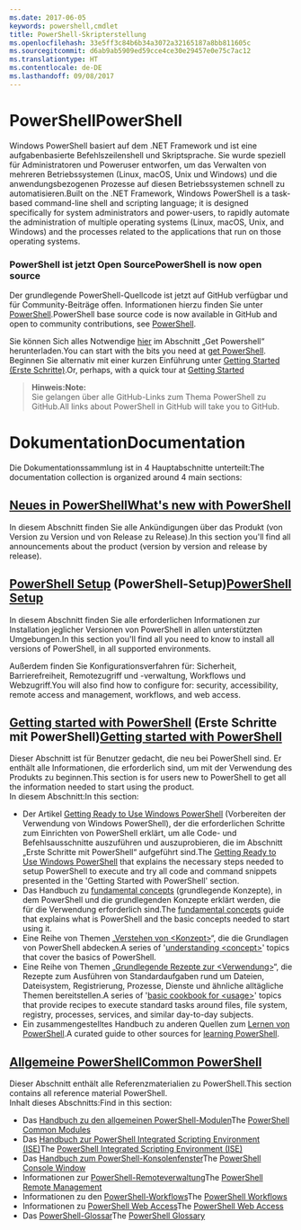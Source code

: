 ```yaml
---
ms.date: 2017-06-05
keywords: powershell,cmdlet
title: PowerShell-Skripterstellung
ms.openlocfilehash: 33e5ff3c84b6b34a3072a32165187a8bb811605c
ms.sourcegitcommit: d6ab9ab5909ed59cce4ce30e29457e0e75c7ac12
ms.translationtype: HT
ms.contentlocale: de-DE
ms.lasthandoff: 09/08/2017
---
```

# <a name="powershell"></a><span data-ttu-id="2a33a-103">PowerShell</span><span class="sxs-lookup"><span data-stu-id="2a33a-103">PowerShell</span></span>

<span data-ttu-id="2a33a-104">Windows PowerShell basiert auf dem .NET Framework und ist eine aufgabenbasierte Befehlszeilenshell und Skriptsprache. Sie wurde speziell für Administratoren und Poweruser entworfen, um das Verwalten von mehreren Betriebssystemen (Linux, macOS, Unix und Windows) und die anwendungsbezogenen Prozesse auf diesen Betriebssystemen schnell zu automatisieren.</span><span class="sxs-lookup"><span data-stu-id="2a33a-104">Built on the .NET Framework, Windows PowerShell is a task-based command-line shell and scripting language; it is designed specifically for system administrators and power-users, to rapidly automate the administration of multiple operating systems (Linux, macOS, Unix, and Windows) and the processes related to the applications that run on those operating systems.</span></span>

### <a name="powershell-is-now-open-source"></a><span data-ttu-id="2a33a-105">PowerShell ist jetzt Open Source</span><span class="sxs-lookup"><span data-stu-id="2a33a-105">PowerShell is now open source</span></span>

<span data-ttu-id="2a33a-106">Der grundlegende PowerShell-Quellcode ist jetzt auf GitHub verfügbar und für Community-Beiträge offen. Informationen hierzu finden Sie unter [PowerShell](https://github.com/powershell/powershell).</span><span class="sxs-lookup"><span data-stu-id="2a33a-106">PowerShell base source code is now available in GitHub and open to community contributions, see [PowerShell](https://github.com/powershell/powershell).</span></span>

<span data-ttu-id="2a33a-107">Sie können Sich alles Notwendige [hier](https://github.com/PowerShell/PowerShell#get-powershell) im Abschnitt „Get Powershell“ herunterladen.</span><span class="sxs-lookup"><span data-stu-id="2a33a-107">You can start with the bits you need at [get PowerShell](https://github.com/PowerShell/PowerShell#get-powershell).</span></span>
<span data-ttu-id="2a33a-108">Beginnen Sie alternativ mit einer kurzen Einführung unter [Getting Started (Erste Schritte)](https://github.com/PowerShell/PowerShell/blob/master/docs/learning-powershell).</span><span class="sxs-lookup"><span data-stu-id="2a33a-108">Or, perhaps, with a quick tour at [Getting Started](https://github.com/PowerShell/PowerShell/blob/master/docs/learning-powershell)</span></span>

> <span data-ttu-id="2a33a-109">**Hinweis:**</span><span class="sxs-lookup"><span data-stu-id="2a33a-109">**Note:**</span></span>  
> <span data-ttu-id="2a33a-110">Sie gelangen über alle GitHub-Links zum Thema PowerShell zu GitHub.</span><span class="sxs-lookup"><span data-stu-id="2a33a-110">All links about PowerShell in GitHub will take you to GitHub.</span></span>

# <a name="documentation"></a><span data-ttu-id="2a33a-111">Dokumentation</span><span class="sxs-lookup"><span data-stu-id="2a33a-111">Documentation</span></span>

<span data-ttu-id="2a33a-112">Die Dokumentationssammlung ist in 4 Hauptabschnitte unterteilt:</span><span class="sxs-lookup"><span data-stu-id="2a33a-112">The documentation collection is organized around 4 main sections:</span></span>

## <a name="whats-new-with-powershellwhats-newwhat-s-new-with-powershellmd"></a>[<span data-ttu-id="2a33a-113">Neues in PowerShell</span><span class="sxs-lookup"><span data-stu-id="2a33a-113">What's new with PowerShell</span></span>](whats-new/What-s-New-With-PowerShell.md)
<span data-ttu-id="2a33a-114">In diesem Abschnitt finden Sie alle Ankündigungen über das Produkt (von Version zu Version und von Release zu Release).</span><span class="sxs-lookup"><span data-stu-id="2a33a-114">In this section you'll find all announcements about the product (version by version and release by release).</span></span>

## <a name="powershell-setupsetupsetup-referencemd"></a><span data-ttu-id="2a33a-115">[PowerShell Setup](setup/setup-reference.md) (PowerShell-Setup)</span><span class="sxs-lookup"><span data-stu-id="2a33a-115">[PowerShell Setup](setup/setup-reference.md)</span></span>
<span data-ttu-id="2a33a-116">In diesem Abschnitt finden Sie alle erforderlichen Informationen zur Installation jeglicher Versionen von PowerShell in allen unterstützten Umgebungen.</span><span class="sxs-lookup"><span data-stu-id="2a33a-116">In this section you'll find all you need to know to install all versions of PowerShell, in all supported environments.</span></span>  

<span data-ttu-id="2a33a-117">Außerdem finden Sie Konfigurationsverfahren für: Sicherheit, Barrierefreiheit, Remotezugriff und -verwaltung, Workflows und Webzugriff.</span><span class="sxs-lookup"><span data-stu-id="2a33a-117">You will also find how to configure for: security, accessibility, remote access and management, workflows, and web access.</span></span>

## <a name="getting-started-with-powershellgetting-startedgetting-started-with-windows-powershellmd"></a><span data-ttu-id="2a33a-118">[Getting started with PowerShell](getting-started/Getting-Started-with-Windows-PowerShell.md) (Erste Schritte mit PowerShell)</span><span class="sxs-lookup"><span data-stu-id="2a33a-118">[Getting started with PowerShell](getting-started/Getting-Started-with-Windows-PowerShell.md)</span></span>
<span data-ttu-id="2a33a-119">Dieser Abschnitt ist für Benutzer gedacht, die neu bei PowerShell sind. Er enthält alle Informationen, die erforderlich sind, um mit der Verwendung des Produkts zu beginnen.</span><span class="sxs-lookup"><span data-stu-id="2a33a-119">This section is for users new to PowerShell to get all the information needed to start using the product.</span></span>  
<span data-ttu-id="2a33a-120">In diesem Abschnitt:</span><span class="sxs-lookup"><span data-stu-id="2a33a-120">In this section:</span></span>
- <span data-ttu-id="2a33a-121">Der Artikel [Getting Ready to Use Windows PowerShell](getting-started/Getting-Ready-to-Use-Windows-PowerShell.md) (Vorbereiten der Verwendung von Windows PowerShell), der die erforderlichen Schritte zum Einrichten von PowerShell erklärt, um alle Code- und Befehlsausschnitte auszuführen und auszuprobieren, die im Abschnitt „Erste Schritte mit PowerShell“ aufgeführt sind.</span><span class="sxs-lookup"><span data-stu-id="2a33a-121">The [Getting Ready to Use Windows PowerShell](getting-started/Getting-Ready-to-Use-Windows-PowerShell.md) that explains the necessary steps needed to setup PowerShell to execute and try all code and command snippets presented in the 'Getting Started with PowerShell' section.</span></span>
- <span data-ttu-id="2a33a-122">Das Handbuch zu [fundamental concepts](getting-started/fundamental-concepts.md) (grundlegende Konzepte), in dem PowerShell und die grundlegenden Konzepte erklärt werden, die für die Verwendung erforderlich sind.</span><span class="sxs-lookup"><span data-stu-id="2a33a-122">The [fundamental concepts](getting-started/fundamental-concepts.md) guide that explains what is PowerShell and the basic concepts needed to start using it.</span></span>
- <span data-ttu-id="2a33a-123">Eine Reihe von Themen „[Verstehen von &lt;Konzept&gt;](getting-started/understanding-concepts-reference.md)“, die die Grundlagen von PowerShell abdecken.</span><span class="sxs-lookup"><span data-stu-id="2a33a-123">A series of '[understanding &lt;concept&gt;](getting-started/understanding-concepts-reference.md)' topics that cover the basics of PowerShell.</span></span>
- <span data-ttu-id="2a33a-124">Eine Reihe von Themen „[Grundlegende Rezepte zur &lt;Verwendung&gt;](getting-started/cookbooks/basic-cookbooks-reference.md)“, die Rezepte zum Ausführen von Standardaufgaben rund um Dateien, Dateisystem, Registrierung, Prozesse, Dienste und ähnliche alltägliche Themen bereitstellen.</span><span class="sxs-lookup"><span data-stu-id="2a33a-124">A series of '[basic cookbook for &lt;usage&gt;](getting-started/cookbooks/basic-cookbooks-reference.md)' topics that provide recipes to execute standard tasks around files, file system, registry, processes, services, and similar day-to-day subjects.</span></span>
- <span data-ttu-id="2a33a-125">Ein zusammengestelltes Handbuch zu anderen Quellen zum [Lernen von PowerShell](getting-started/more-powershell-learning.md).</span><span class="sxs-lookup"><span data-stu-id="2a33a-125">A curated guide to other sources for [learning PowerShell](getting-started/more-powershell-learning.md).</span></span>

## <a name="common-powershellcore-powershellcore-powershellmd"></a>[<span data-ttu-id="2a33a-126">Allgemeine PowerShell</span><span class="sxs-lookup"><span data-stu-id="2a33a-126">Common PowerShell</span></span>](core-powershell/core-powershell.md)
<span data-ttu-id="2a33a-127">Dieser Abschnitt enthält alle Referenzmaterialien zu PowerShell.</span><span class="sxs-lookup"><span data-stu-id="2a33a-127">This section contains all reference material PowerShell.</span></span>  
<span data-ttu-id="2a33a-128">Inhalt dieses Abschnitts:</span><span class="sxs-lookup"><span data-stu-id="2a33a-128">Find in this section:</span></span>
- <span data-ttu-id="2a33a-129">Das [Handbuch zu den allgemeinen PowerShell-Modulen](core-powershell/core-modules.md)</span><span class="sxs-lookup"><span data-stu-id="2a33a-129">The [PowerShell Common Modules](core-powershell/core-modules.md)</span></span>
- <span data-ttu-id="2a33a-130">Das [Handbuch zur PowerShell Integrated Scripting Environment \(ISE\)](core-powershell/ise-guide.md)</span><span class="sxs-lookup"><span data-stu-id="2a33a-130">The [PowerShell Integrated Scripting Environment \(ISE\)](core-powershell/ise-guide.md)</span></span>
- <span data-ttu-id="2a33a-131">Das [Handbuch zum PowerShell-Konsolenfenster](core-powershell/console-guide.md)</span><span class="sxs-lookup"><span data-stu-id="2a33a-131">The [PowerShell Console Window](core-powershell/console-guide.md)</span></span>
- <span data-ttu-id="2a33a-132">Informationen zur [PowerShell-Remoteverwaltung](core-powershell/Running-Remote-Commands.md)</span><span class="sxs-lookup"><span data-stu-id="2a33a-132">The [PowerShell Remote Management](core-powershell/Running-Remote-Commands.md)</span></span>
- <span data-ttu-id="2a33a-133">Informationen zu den [PowerShell-Workflows](core-powershell/workflows-guide.md)</span><span class="sxs-lookup"><span data-stu-id="2a33a-133">The [PowerShell Workflows](core-powershell/workflows-guide.md)</span></span>
- <span data-ttu-id="2a33a-134">Informationen zu [PowerShell Web Access](core-powershell/web-access.md)</span><span class="sxs-lookup"><span data-stu-id="2a33a-134">The [PowerShell Web Access](core-powershell/web-access.md)</span></span>
- <span data-ttu-id="2a33a-135">Das [PowerShell-Glossar](Windows-PowerShell-Glossary.md)</span><span class="sxs-lookup"><span data-stu-id="2a33a-135">The [PowerShell Glossary](Windows-PowerShell-Glossary.md)</span></span>

